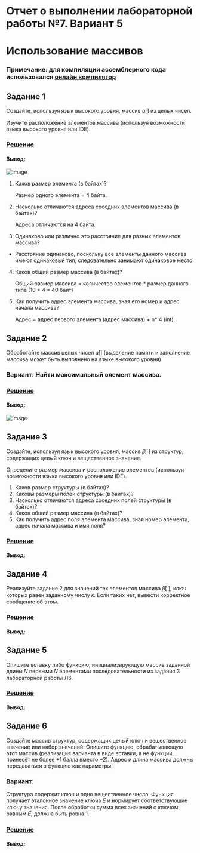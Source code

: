 # Отчет о выполнении лабораторной работы №7. Вариант 5
# Использование массивов
### Примечание: для компиляции ассемблерного кода использовался [онлайн компилятор](https://ideone.com/)

## Задание 1
Cоздайте, используя язык высокого уровня, массив 𝛼[] из целых
чисел.

Изучите расположение элементов массива (используя возможности языка высокого уровня или IDE).

### [Решение](https://github.com/sekibura/Arh_VS_Labs/blob/master/Lab_7/code/1.cpp)

#### Вывод:
![image](https://user-images.githubusercontent.com/51335422/102010554-c57dd180-3d4f-11eb-992c-60c6e9819cde.png)

1. Каков размер элемента (в байтах)?

    Размер одного элемента = 4 байта.
 
2. Насколько отличаются адреса соседних элементов массива (в байтах)?

    Адреса отличаются на 4 байта.
 
3. Одинаково или различно это расстояние для разных элементов массива?

  - Расстояние одинаково, поскольку все элементы данного массива имеют одинаковый тип, следовательно занимают одинаковое место.
  
4. Каков общий размер массива (в байтах)?

    Общий размер массива = количество элементов * размер данного типа (10 * 4 = 40 байт)
  
5. Как получить адрес элемента массива, зная его номер и адрес начала массива?
  
    Адрес = адрес первого элемента (адрес массива) + n* 4 (int).








## Задание 2
Обработайте массив целых чисел 𝛼[] (выделение памяти и заполнение массива может быть выполнено на языке высокого уровня).

### Вариант: Найти максимальный элемент массива.

### [Решение](https://github.com/sekibura/Arh_VS_Labs/blob/master/Lab_7/code/2.cpp)
#### Вывод:
![image](https://user-images.githubusercontent.com/51335422/102011361-96b62a00-3d54-11eb-870e-b34eba37e2df.png)







## Задание 3
Cоздайте, используя язык высокого уровня, массив 𝛽[ ] из структур,
содержащих целый ключ и вещественное значение.

Определите размер массива и расположение элементов (используя возможности языка высокого уровня или IDE).

1. Каков размер структуры (в байтах)?
2. Каковы размеры полей структуры (в байтах)?
3. Насколько отличаются адреса соседних полей структуры (в байтах)?
4. Каков общий размер массива (в байтах)?
5. Как получить адрес поля элемента массива, зная номер элемента, адрес
начала массива и имя поля?

### [Решение]()
#### Вывод:

## Задание 4
Реализуйте задание 2 для значений тех элементов массива 𝛽[ ],
ключ которых равен заданному числу 𝜅. Если таких нет, вывести корректное
сообщение об этом.

### [Решение]()
#### Вывод:

## Задание 5
Опишите вставку либо функцию, инициализирующую массив заданной длины 𝑁 первыми 𝑁 элементами последовательности из задания 3 лабораторной работы Л6.

### [Решение]()
#### Вывод:

## Задание 6
Создайте массив структур, содержащих целый
ключ и вещественное значение или набор значений. Опишите функцию, обрабатывающую этот массив (реализация варианта в виде вставки, а не функции, принесёт
не более +1 балла вместо +2). Адрес и длина массива должны передаваться
в функцию как параметры.

### Вариант:

Структура содержит ключ и одно вещественное число.
Функция получает эталонное значение ключа 𝐸 и нормирует
соответствующие ключу значения. После обработки сумма всех
значений с ключом, равным 𝐸, должна быть равна 1.

### [Решение]()
#### Вывод:

